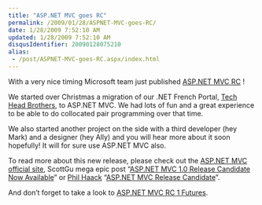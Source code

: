 ```yaml
---
title: "ASP.NET MVC goes RC"
permalink: /2009/01/28/ASPNET-MVC-goes-RC/
date: 1/28/2009 7:52:10 AM
updated: 1/28/2009 7:52:10 AM
disqusIdentifier: 20090128075210
alias:
 - /post/ASPNET-MVC-goes-RC.aspx/index.html
---
```

With a very nice timing Microsoft team just published [ASP.NET MVC RC](http://go.microsoft.com/fwlink/?LinkID=141184&clcid=0x409) !

We started over Christmas a migration of our .NET French Portal, [Tech Head Brothers](http://www.techheadbrothers.com/), to ASP.NET MVC. We had lots of fun and a great experience to be able to do collocated pair programming over that time.
<!-- more -->

We also started another project on the side with a third developer (hey Mark) and a designer (hey Ally) and you will hear more about it soon hopefully! It will for sure use ASP.NET MVC also.

To read more about this new release, please check out the [ASP.NET MVC official site](http://www.asp.net/mvc/default.aspx), ScottGu mega epic post “[ASP.NET MVC 1.0 Release Candidate Now Available](http://weblogs.asp.net/scottgu/archive/2009/01/27/asp-net-mvc-1-0-release-candidate-now-available.aspx)” or [Phil Haack](http://haacked.com/articles/AboutHaacked.aspx) “[ASP.NET MVC Release Candidate](http://haacked.com/archive/2009/01/27/aspnetmvc-release-candidate.aspx)”.

And don’t forget to take a look to [ASP.NET MVC RC 1 Futures](http://www.codeplex.com/aspnet/Release/ProjectReleases.aspx?ReleaseId=22359).
